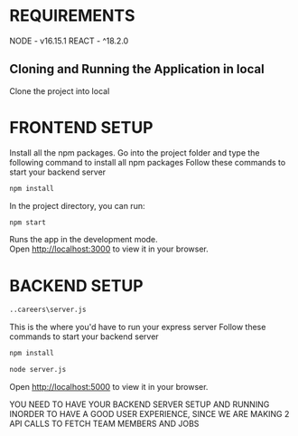 
# REQUIREMENTS
NODE - v16.15.1
REACT - ^18.2.0

## Cloning and Running the Application in local
Clone the project into local
# FRONTEND SETUP
Install all the npm packages. Go into the project folder and type the following command to install all npm packages
Follow these commands to start your backend server
```bash
npm install
```

In the project directory, you can run:

```bash
npm start
```

Runs the app in the development mode.\
Open [http://localhost:3000](http://localhost:3000) to view it in your browser.


# BACKEND SETUP
```bash
..careers\server.js
```
This is the where you'd have to run your express server
Follow these commands to start your backend server
```bash
npm install
```
```bash
node server.js
```
Open [http://localhost:5000](http://localhost:5000) to view it in your browser.


YOU NEED TO HAVE YOUR BACKEND SERVER SETUP AND RUNNING INORDER TO HAVE A GOOD USER EXPERIENCE, SINCE WE ARE MAKING 2 API CALLS TO FETCH TEAM MEMBERS AND JOBS
